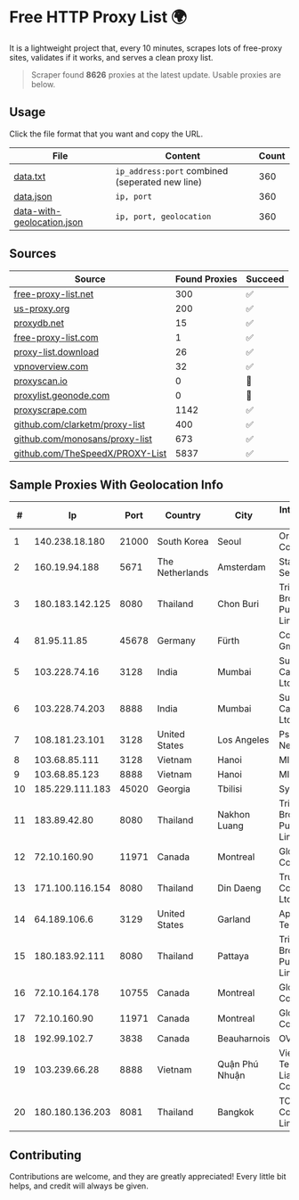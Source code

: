 
# Free HTTP Proxy List 🌍

It is a lightweight project that, every 10 minutes, scrapes lots of free-proxy sites, validates if it works, and serves a clean proxy list.


> Scraper found **8626** proxies at the latest update. Usable proxies are below.

## Usage

Click the file format that you want and copy the URL.


|File|Content|Count|
|----|-------|-----|
|[data.txt](https://raw.githubusercontent.com/themiralay/Proxy-List-World/master/data.txt)|`ip_address:port` combined (seperated new line)|360|
|[data.json](https://raw.githubusercontent.com/themiralay/Proxy-List-World/master/data.json)|`ip, port`|360|
|[data-with-geolocation.json](https://raw.githubusercontent.com/themiralay/Proxy-List-World/master/data-with-geolocation.json)|`ip, port, geolocation`|360|

## Sources

|Source|Found Proxies|Succeed|
|------|-------------|-------|
|[free-proxy-list.net](https://free-proxy-list.net)|300|✅|
|[us-proxy.org](https://www.us-proxy.org)|200|✅|
|[proxydb.net](http://proxydb.net)|15|✅|
|[free-proxy-list.com](https://free-proxy-list.com/?page=&port=&type%5B%5D=http&type%5B%5D=https&up_time=0&search=Search)|1|✅|
|[proxy-list.download](https://www.proxy-list.download/HTTP)|26|✅|
|[vpnoverview.com](https://vpnoverview.com/privacy/anonymous-browsing/free-proxy-servers)|32|✅|
|[proxyscan.io](https://www.proxyscan.io)|0|🚫|
|[proxylist.geonode.com](https://proxylist.geonode.com/api/proxy-list?limit=300&page=1&sort_by=lastChecked&sort_type=desc&protocols=http,https)|0|🚫|
|[proxyscrape.com](https://api.proxyscrape.com/v2/?request=displayproxies&protocol=http&timeout=10000&country=all&ssl=all&anonymity=all)|1142|✅|
|[github.com/clarketm/proxy-list](https://raw.githubusercontent.com/clarketm/proxy-list/master/proxy-list-raw.txt)|400|✅|
|[github.com/monosans/proxy-list](https://raw.githubusercontent.com/monosans/proxy-list/main/proxies/http.txt)|673|✅|
|[github.com/TheSpeedX/PROXY-List](https://raw.githubusercontent.com/TheSpeedX/PROXY-List/master/http.txt)|5837|✅|


## Sample Proxies With Geolocation Info

|#|Ip|Port|Country|City|Internet Service Provider|
|-|--|----|-------|----|-------------------------|
|1|140.238.18.180|21000|South Korea|Seoul|Oracle Corporation|
|2|160.19.94.188|5671|The Netherlands|Amsterdam|Stallion Network Services Limited|
|3|180.183.142.125|8080|Thailand|Chon Buri|Triple T Broadband Public Company Limited|
|4|81.95.11.85|45678|Germany|Fürth|Core-Backbone GmbH|
|5|103.228.74.16|3128|India|Mumbai|Suvan Medi Care Unit Pvt Ltd|
|6|103.228.74.203|8888|India|Mumbai|Suvan Medi Care Unit Pvt Ltd|
|7|108.181.23.101|3128|United States|Los Angeles|Psychz Networks|
|8|103.68.85.111|3128|Vietnam|Hanoi|MIND|
|9|103.68.85.123|8888|Vietnam|Hanoi|MIND|
|10|185.229.111.183|45020|Georgia|Tbilisi|Sysnet LLC|
|11|183.89.42.80|8080|Thailand|Nakhon Luang|Triple T Broadband Public Company Limited|
|12|72.10.160.90|11971|Canada|Montreal|GloboTech Communications|
|13|171.100.116.154|8080|Thailand|Din Daeng|True Internet Corporation CO. Ltd.|
|14|64.189.106.6|3129|United States|Garland|Apogee Telecom Inc.|
|15|180.183.92.111|8080|Thailand|Pattaya|Triple T Broadband Public Company Limited|
|16|72.10.164.178|10755|Canada|Montreal|GloboTech Communications|
|17|72.10.160.90|11971|Canada|Montreal|GloboTech Communications|
|18|192.99.102.7|3838|Canada|Beauharnois|OVH SAS|
|19|103.239.66.28|8888|Vietnam|Quận Phú Nhuận|Viet Digital Technology Liability Company|
|20|180.180.136.203|8081|Thailand|Bangkok|TOT Public Company Limited|



## Contributing

Contributions are welcome, and they are greatly appreciated! Every
little bit helps, and credit will always be given.

